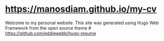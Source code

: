 # https://manosdiam.github.io/my-cv
Welcome to my personal website.
This site was generated using Hugo Web Framework from the open source theme # https://github.com/eddiewebb/hugo-resume
